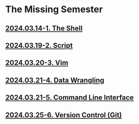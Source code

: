 # The Missing Semester

## [2024.03.14-1. The Shell](The%20Missing%20Semester/2024.03.14-1.The%20Shell.md)

## [2024.03.19-2. Script](The%20Missing%20Semester/2024.03.19-2.Script.md)

## [2024.03.20-3. Vim](The%20Missing%20Semester/2024.03.20-3.Vim.md)

## [2024.03.21-4. Data Wrangling](The%20Missing%20Semester/2024.03.21-4.Data%20Wrangling.md)

## [2024.03.21-5. Command Line Interface](The%20Missing%20Semester/2024.03.21-5.Command%20Line%20Interface.md)

## [2024.03.25-6. Version Control (Git)](The%20Missing%20Semester/2024.03.25-6.Version%20Control%20(Git).md)